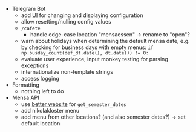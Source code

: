 - Telegram Bot
    - add [UI](https://github.com/python-telegram-bot/python-telegram-bot/wiki/Code-snippets)
        for changing and displaying configuration
    - allow resetting/nulling config values
    - `/cafete`
        - handle edge-case location "mensaessen" -> rename to "open"?
    - warn about holidays when determining the default mensa date, e.g. by checking for business days with empty menus: 
        `if np.busday_count(def_dt.date(), dt.date()) != 0:`
    - evaluate user experience, input monkey testing for parsing exceptions
    - internationalize non-template strings
    - access logging
- Formatting
    - nothing left to do
- Mensa API
    - use [better website](http://www.uni-passau.de/studium/waehrend-des-studiums/semesterterminplan/vorlesungszeiten/)
        for `get_semester_dates`
    - add nikolakloster menu
    - add menu from other locations? (and also semester dates?) -> set default location
